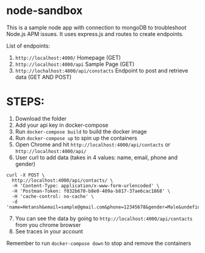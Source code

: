 # node-sandbox
This is a sample node app with connection to mongoDB to troubleshoot Node.js APM issues.
It uses express.js and routes to create endpoints.

List of endpoints:
1. `http://localhost:4000/` Homepage (GET)
2. `http://localhost:4000/api` Sample Page (GET)
3. `http://lochalhost:4000/api/constacts` Endpoint to post and retrieve data (GET AND POST)

# STEPS:

1. Download the folder
2. Add your api key in docker-compose
3. Run `docker-compose build` to build the docker image
4. Run `docker-compose up` to spin up the containers
5. Open Chrome and hit `http://localhost:4000/api/contacts` or `http://localhost:4000/api/`
6. User curl to add data (takes in 4 values: name, email, phone and gender)
```
curl -X POST \
  http://localhost:4000/api/contacts/ \
  -H 'Content-Type: application/x-www-form-urlencoded' \
  -H 'Postman-Token: f032b670-b8e0-409a-b817-37ae6cac1868' \
  -H 'cache-control: no-cache' \
  -d 'name=Hetansh&email=sample@gmail.com&phone=12345678&gender=Male&undefined='
 ```
7. You can see the data by going to `http://localhost:4000/api/contacts` from you chrome browser
8. See traces in your account


Remember to run `docker-compose down` to stop and remove the containers
